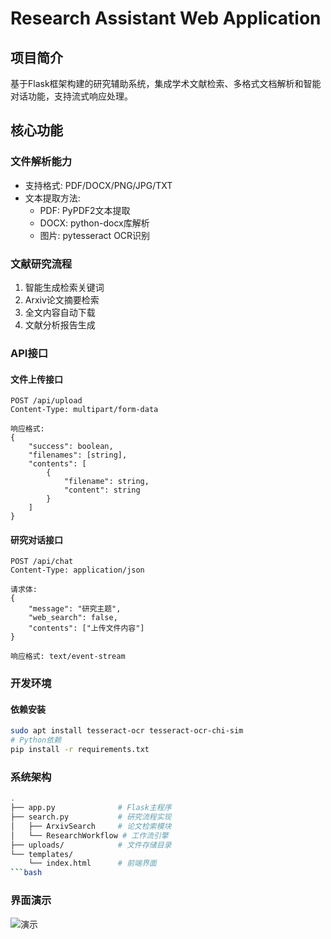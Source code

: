 # Research Assistant Web Application

## 项目简介
基于Flask框架构建的研究辅助系统，集成学术文献检索、多格式文档解析和智能对话功能，支持流式响应处理。

## 核心功能
### 文件解析能力
- 支持格式: PDF/DOCX/PNG/JPG/TXT
- 文本提取方法:
  - PDF: PyPDF2文本提取
  - DOCX: python-docx库解析
  - 图片: pytesseract OCR识别

### 文献研究流程
1. 智能生成检索关键词
2. Arxiv论文摘要检索
3. 全文内容自动下载
4. 文献分析报告生成

### API接口
#### 文件上传接口
```http
POST /api/upload
Content-Type: multipart/form-data

响应格式:
{
    "success": boolean,
    "filenames": [string],
    "contents": [
        {
            "filename": string,
            "content": string
        }
    ]
}
```

#### 研究对话接口
```http
POST /api/chat
Content-Type: application/json

请求体:
{
    "message": "研究主题",
    "web_search": false,
    "contents": ["上传文件内容"]
}

响应格式: text/event-stream
```

### 开发环境
#### 依赖安装
```bash
sudo apt install tesseract-ocr tesseract-ocr-chi-sim
# Python依赖
pip install -r requirements.txt
```

### 系统架构
```bash
.
├── app.py              # Flask主程序
├── search.py           # 研究流程实现
│   ├── ArxivSearch     # 论文检索模块
│   └── ResearchWorkflow # 工作流引擎
├── uploads/            # 文件存储目录
└── templates/
    └── index.html      # 前端界面
```bash    

```

### 界面演示

![演示](./文献收集开发工具.gif)





